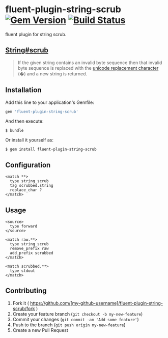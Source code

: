 # fluent-plugin-string-scrub [![Gem Version](https://badge.fury.io/rb/fluent-plugin-string-scrub.svg)](http://badge.fury.io/rb/fluent-plugin-string-scrub) [![Build Status](https://travis-ci.org/kataring/fluent-plugin-string-scrub.svg)](https://travis-ci.org/kataring/fluent-plugin-string-scrub) 

fluent plugin for string scrub.

## [String#scrub](https://github.com/hsbt/string-scrub)

>If the given string contains an invalid byte sequence then that invalid byte sequence is replaced with the [unicode replacement character](http://www.fileformat.info/info/unicode/char/0fffd/index.htm) (�) and a new string is returned.


## Installation

Add this line to your application's Gemfile:

```ruby
gem 'fluent-plugin-string-scrub'
```

And then execute:

    $ bundle

Or install it yourself as:

    $ gem install fluent-plugin-string-scrub

## Configuration

```
<match **>
  type string_scrub
  tag scrubbed.string
  replace_char ?
</match>
```

## Usage

```
<source>
  type forward
</source>

<match raw.**>
  type string_scrub
  remove_prefix raw
  add_prefix scrubbed
</match>

<match scrubbed.**>
  type stdout
</match>
```

## Contributing

1. Fork it ( https://github.com/[my-github-username]/fluent-plugin-string-scrub/fork )
2. Create your feature branch (`git checkout -b my-new-feature`)
3. Commit your changes (`git commit -am 'Add some feature'`)
4. Push to the branch (`git push origin my-new-feature`)
5. Create a new Pull Request

